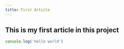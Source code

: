 ```yaml
---
title: First Article
---
```

## This is my first article in this project
```js
console.log('hello world')
```